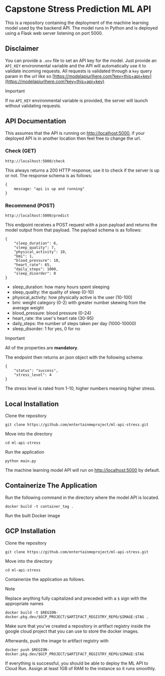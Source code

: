 # Capstone Stress Prediction ML API
This is a repository containing the deployment of the machine learning model used by the backend API. The model runs in Python and is deployed using a Flask web server listening on port 5000.


## Disclaimer
You can provide a `.env` file to set an API key for the model. Just provide an `API_KEY` environmental variable and the API will automatically use it to validate incoming requests.
All requests is validated through a `key` query param in the url like so [https://modelapiurlhere.com?key=this+api+key](https://modelapiurlhere.com?key=this+api+key)

> [!IMPORTANT]
> If no `API_KEY` environmental variable is provided, the server will launch without validating requests.


## API Documentation
This assumes that the API is running on [http://localhost:5000](http://localhost:5000), if your deployed API is in another location then feel free to change the url.

### Check (GET)

    http://localhost:5000/check

This always returns a 200 HTTP response, use it to check if the server is up or not. The response schema is as follows:
```
{
    message: "api is up and running"
}
```

### Recommend (POST)

    http://localhost:5000/predict

This endpoint receives a POST request with a json payload and returns the model output from that payload. The payload schema is as follows:
```
{
    "sleep_duration": 6,
    "sleep_quality": 7,
    "physical_activity": 10,
    "bmi": 1,
    "blood_pressure": 10,
    "heart_rate": 65,
    "daily_steps": 1000,
    "sleep_disorder": 0
}
```

- sleep_duration: how many hours spent sleeping
- sleep_quality: the quality of sleep (0-10)
- physical_activity: how physically active is the user (10-100)
- bmi: weight category (0-2) with greater number skewing from the average weight
- blood_pressure: blood pressure (0-24)
- heart_rate: the user's heart rate (30-95)
- daily_steps: the number of steps taken per day (1000-10000)
- sleep_disorder: 1 for yes, 0 for no

> [!IMPORTANT]
> All of the properties are **mandatory**.

The endpoint then returns an json object with the following schema:

```
{
    "status": "success",
    "stress_level": 4
}
```
The stress level is rated from 1-10, higher numbers meaning higher stress.

## Local Installation
Clone the repository

    git clone https://github.com/entertainmeproject/ml-api-stress.git

Move into the directory

    cd ml-api-stress

Run the application

    python main.py

The machine learning model API will run on [http://localhost:5000](http://localhost:5000) by default.

## Containerize The Application
Run the following command in the directory where the model API is located.

    docker build -t container_tag .

Run the built Docker image

## GCP Installation
Clone the repository

    git clone https://github.com/entertainmeproject/ml-api-stress.git

Move into the directory

    cd ml-api-stress

Containerize the application as follows. 
> [!NOTE]
> Replace anything fully capitalized and preceded with a `$` sign with the appropriate names

    docker build -t $REGION-docker.pkg.dev/$GCP_PROJECT/$ARTIFACT_REGISTRY_REPO/$IMAGE:$TAG .

Make sure that you've created a repository in artifact registry inside the google cloud project that you can use to store the docker images.

Afterwards, push the image to artifact registry with

    docker push $REGION-docker.pkg.dev/$GCP_PROJECT/$ARTIFACT_REGISTRY_REPO/$IMAGE:$TAG

If everything is successful, you should be able to deploy the ML API to Cloud Run. Assign at least 1GB of RAM to the instance so it runs smoothly.
